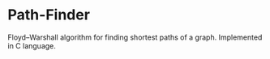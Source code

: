 # Path-Finder
Floyd–Warshall algorithm for finding shortest paths of a graph. Implemented in C language.
